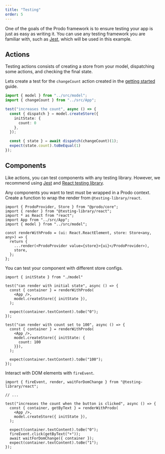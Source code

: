 ```yaml
---
title: "Testing"
order: 5
---
```


One of the goals of the Prodo framework is to ensure testing your app is just as
easy as writing it. You can use any testing framework you are familiar with,
such as [Jest](https://jestjs.io/), which will be used in this example.

## Actions

Testing actions consists of creating a store from your model, dispatching some
actions, and checking the final state.

Lets create a test for the `changeCount` action created in the [getting
started](/introduction/getting-started) guide.

```ts
import { model } from "../src/model";
import { changeCount } from "../src/App";

test("increases the count", async () => {
  const { dispatch } = model.createStore({
    initState: {
	  count: 0
	},
  });

  const { state } = await dispatch(changeCount)(1);
  expect(state.count).toBeEqual(1)
});
```

## Components

Like actions, you can test components with any testing library. However, we
recommend using [Jest](https://jestjs.io/) and [React testing
library](https://testing-library.com/docs/react-testing-library/intro).

Any components you want to test must be wrapped in a Prodo context. Create a
function to wrap the render from `@testing-library/react`.

```tsx
import { ProdoProvider, Store } from "@prodo/core";
import { render } from "@testing-library/react";
import * as React from "react";
import App from "../src/App";
import { model } from "../src/model";

const renderWithProdo = (ui: React.ReactElement, store: Store<any, any>) => {
  return {
    ...render(<ProdoProvider value={store}>{ui}</ProdoProvider>),
    store,
  };
};
```

You can test your component with different store configs.

```tsx
import { initState } from "./model"

test("can render with initial state", async () => {
  const { container } = renderWithProdo(
    <App />,
    model.createStore({ initState }),
  );

  expect(container.textContent).toBe("0");
});

test("can render with count set to 100", async () => {
  const { container } = renderWithProdo(
    <App />,
    model.createStore({ initState: {
	  count: 100
	}}),
  );

  expect(container.textContent).toBe("100");
});

```

Interact with DOM elements with `fireEvent`.

```tsx
import { fireEvent, render, waitForDomChange } from "@testing-library/react";

// ...

test("increases the count when the button is clicked", async () => {
  const { container, getByText } = renderWithProdo(
    <App />,
    model.createStore({ initState }),
  );

  expect(container.textContent).toBe("0");
  fireEvent.click(getByText("+"));
  await waitForDomChange({ container });
  expect(container.textContent).toBe("1");
});

```
